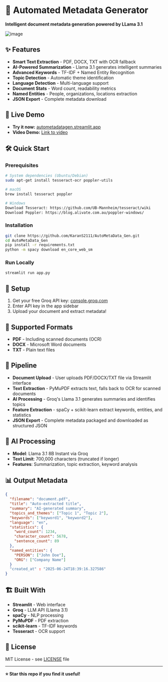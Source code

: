 # 🤖 Automated Metadata Generator

**Intelligent document metadata generation powered by LLama 3.1**

![image](https://github.com/user-attachments/assets/969a6f57-f94e-49b5-9dbe-a3a055631580)


## ✨ Features

- **Smart Text Extraction** - PDF, DOCX, TXT with OCR fallback
- **AI-Powered Summarization** - Llama 3.1 generates intelligent summaries
- **Advanced Keywords** - TF-IDF + Named Entity Recognition
- **Topic Detection** - Automatic theme identification
- **Language Detection** - Multi-language support
- **Document Stats** - Word count, readability metrics
- **Named Entities** - People, organizations, locations extraction
- **JSON Export** - Complete metadata download

## 🚀 Live Demo

- **Try it now:** [autometadatagen.streamlit.app](https://autometadatagen.streamlit.app/)
- **Video Demo:** [Link to video](https://drive.google.com/file/d/1vj8M095DSWcyT8HZ01gEvnLfOxyj79UE/view?usp=sharing)

## 🛠️ Quick Start

### Prerequisites
```bash
# System dependencies (Ubuntu/Debian)
sudo apt-get install tesseract-ocr poppler-utils

# macOS
brew install tesseract poppler

# Windows
Download Tesseract: https://github.com/UB-Mannheim/tesseract/wiki
Download Poppler: https://blog.alivate.com.au/poppler-windows/
```

### Installation
```bash
git clone https://github.com/KaranS2111/AutoMetaData_Gen.git
cd AutoMetaData_Gen
pip install -r requirements.txt
python -m spacy download en_core_web_sm
```

### Run Locally
```bash
streamlit run app.py
```

## 🔑 Setup

1. Get your free Groq API key: [console.groq.com](https://console.groq.com/keys)
2. Enter API key in the app sidebar
3. Upload your document and extract metadata!

## 📄 Supported Formats

- **PDF** - Including scanned documents (OCR)
- **DOCX** - Microsoft Word documents  
- **TXT** - Plain text files

## 🔄 Pipeline

- **Document Upload** - User uploads PDF/DOCX/TXT file via Streamlit interface
- **Text Extraction** - PyMuPDF extracts text, falls back to OCR for scanned documents
- **AI Processing** - Groq's Llama 3.1 generates summaries and identifies topics
- **Feature Extraction** - spaCy + scikit-learn extract keywords, entities, and statistics
- **JSON Export** - Complete metadata packaged and downloaded as structured JSON

## 🧠 AI Processing

- **Model**: Llama 3.1 8B Instant via Groq
- **Text Limit**: 700,000 characters (truncated if longer)
- **Features**: Summarization, topic extraction, keyword analysis

## 📊 Output Metadata

```json
{
  "filename": "document.pdf",
  "title": "Auto-extracted title",
  "summary": "AI-generated summary",
  "topics_and_themes": ["Topic 1", "Topic 2"],
  "keywords": ["keyword1", "keyword2"],
  "language": "en",
  "statistics": {
    "word_count": 1234,
    "character_count": 5678,
    "sentence_count": 89
  },
  "named_entities": {
    "PERSON": ["John Doe"],
    "ORG": ["Company Name"]
  }
  "created_at" : "2025-06-24T18:39:16.327586"
}
```

## 🏗️ Built With

- **Streamlit** - Web interface
- **Groq** - LLM API (Llama 3.1)
- **spaCy** - NLP processing
- **PyMuPDF** - PDF extraction
- **scikit-learn** - TF-IDF keywords
- **Tesseract** - OCR support

## 📝 License

MIT License - see [LICENSE](LICENSE) file

---

**⭐ Star this repo if you find it useful!**
